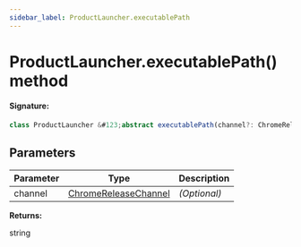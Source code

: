 ```yaml
---
sidebar_label: ProductLauncher.executablePath
---
```


# ProductLauncher.executablePath() method

#### Signature:

```typescript
class ProductLauncher &#123;abstract executablePath(channel?: ChromeReleaseChannel): string;&#125;
```

## Parameters

| Parameter | Type                                                        | Description  |
| --------- | ----------------------------------------------------------- | ------------ |
| channel   | [ChromeReleaseChannel](./puppeteer.chromereleasechannel.md) | _(Optional)_ |

**Returns:**

string
